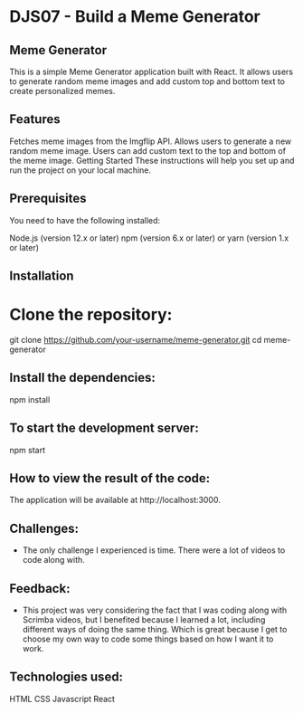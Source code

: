 # DJS07 - Build a Meme Generator
## Meme Generator
This is a simple Meme Generator application built with React. It allows users to generate random meme images and add custom top and bottom text to create personalized memes.

## Features
Fetches meme images from the Imgflip API.
Allows users to generate a new random meme image.
Users can add custom text to the top and bottom of the meme image.
Getting Started
These instructions will help you set up and run the project on your local machine.

## Prerequisites
You need to have the following installed:

Node.js (version 12.x or later)
npm (version 6.x or later) or yarn (version 1.x or later)

## Installation
# Clone the repository:
git clone https://github.com/your-username/meme-generator.git
cd meme-generator

## Install the dependencies:
npm install

## To start the development server:

npm start

## How to view the result of the code:
The application will be available at http://localhost:3000.

## Challenges:
- The only challenge I experienced is time. There were a lot of videos to code along with.

## Feedback:
- This project was very considering the fact that I was coding along with Scrimba videos, but I benefited because I learned a lot, including different ways of doing the same thing. Which is great because I get to choose my own way to code some things based on how I want it to work.

## Technologies used:
HTML
CSS
Javascript
React